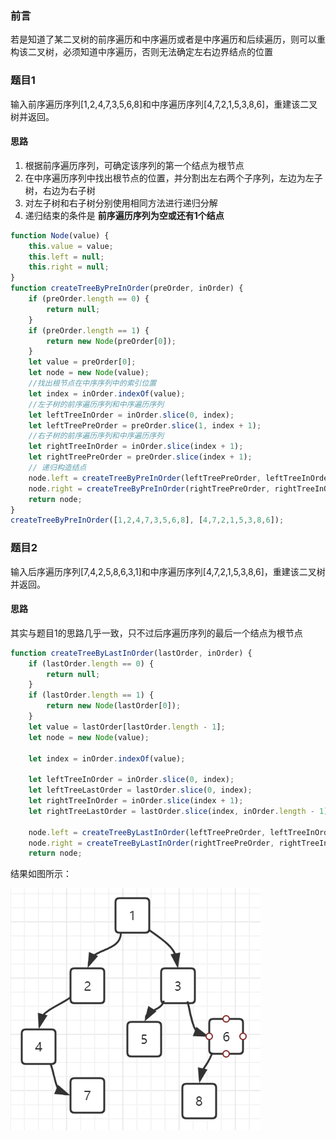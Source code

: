 ### 前言
若是知道了某二叉树的前序遍历和中序遍历或者是中序遍历和后续遍历，则可以重构该二叉树，必须知道中序遍历，否则无法确定左右边界结点的位置
### 题目1
输入前序遍历序列[1,2,4,7,3,5,6,8]和中序遍历序列[4,7,2,1,5,3,8,6]，重建该二叉树并返回。
#### 思路
1. 根据前序遍历序列，可确定该序列的第一个结点为根节点
2. 在中序遍历序列中找出根节点的位置，并分割出左右两个子序列，左边为左子树，右边为右子树
3. 对左子树和右子树分别使用相同方法进行递归分解
4. 递归结束的条件是 **前序遍历序列为空或还有1个结点**
```js
function Node(value) {
    this.value = value;
    this.left = null;
    this.right = null;
}
function createTreeByPreInOrder(preOrder, inOrder) {
    if (preOrder.length == 0) {
        return null;
    }
    if (preOrder.length == 1) {
        return new Node(preOrder[0]);
    }
    let value = preOrder[0];
    let node = new Node(value);
    //找出根节点在中序序列中的索引位置
    let index = inOrder.indexOf(value); 
    //左子树的前序遍历序列和中序遍历序列
    let leftTreeInOrder = inOrder.slice(0, index);
    let leftTreePreOrder = preOrder.slice(1, index + 1);
    //右子树的前序遍历序列和中序遍历序列
    let rightTreeInOrder = inOrder.slice(index + 1);
    let rightTreePreOrder = preOrder.slice(index + 1);
    // 递归构造结点
    node.left = createTreeByPreInOrder(leftTreePreOrder, leftTreeInOrder);
    node.right = createTreeByPreInOrder(rightTreePreOrder, rightTreeInOrder);
    return node;
}
createTreeByPreInOrder([1,2,4,7,3,5,6,8], [4,7,2,1,5,3,8,6]);
```  
### 题目2
输入后序遍历序列[7,4,2,5,8,6,3,1]和中序遍历序列[4,7,2,1,5,3,8,6]，重建该二叉树并返回。
#### 思路
其实与题目1的思路几乎一致，只不过后序遍历序列的最后一个结点为根节点
```js
function createTreeByLastInOrder(lastOrder, inOrder) {
    if (lastOrder.length == 0) {
        return null;
    }
    if (lastOrder.length == 1) {
        return new Node(lastOrder[0]);
    }
    let value = lastOrder[lastOrder.length - 1];
    let node = new Node(value);

    let index = inOrder.indexOf(value); 

    let leftTreeInOrder = inOrder.slice(0, index);
    let leftTreeLastOrder = lastOrder.slice(0, index);
    let rightTreeInOrder = inOrder.slice(index + 1);
    let rightTreeLastOrder = lastOrder.slice(index, inOrder.length - 1);

    node.left = createTreeByLastInOrder(leftTreePreOrder, leftTreeInOrder);
    node.right = createTreeByLastInOrder(rightTreePreOrder, rightTreeInOrder);
    return node;
```
结果如图所示：  

![结果图](https://raw.githubusercontent.com/pumpkinduan/FigureBed/master/img/20200323221702.png)

